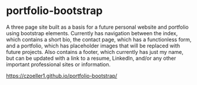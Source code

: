 # portfolio-bootstrap

A three page site built as a basis for a future personal website and portfolio using bootstrap elements. Currently has navigation between the index, which contains a short bio, the contact page, which has a functionless form, and a portfolio, which has placeholder images that will be replaced with future projects. Also contains a footer, which currently has just my name, but can be updated with a link to a resume, LinkedIn, and/or any other important professional sites or information.

https://czoeller1.github.io/portfolio-bootstrap/
